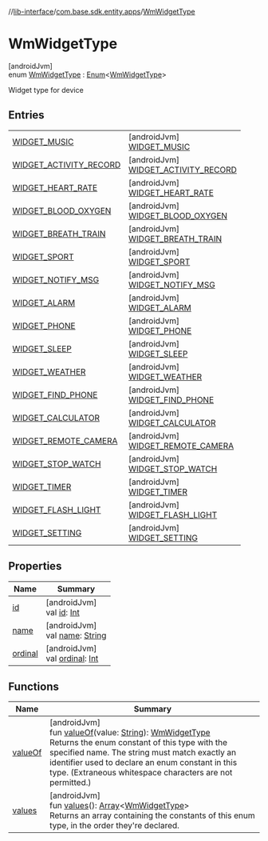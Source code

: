 //[lib-interface](../../../index.md)/[com.base.sdk.entity.apps](../index.md)/[WmWidgetType](index.md)

# WmWidgetType

[androidJvm]\
enum [WmWidgetType](index.md) : [Enum](https://kotlinlang.org/api/latest/jvm/stdlib/kotlin/-enum/index.html)&lt;[WmWidgetType](index.md)&gt; 

Widget type for device

## Entries

| | |
|---|---|
| [WIDGET_MUSIC](-w-i-d-g-e-t_-m-u-s-i-c/index.md) | [androidJvm]<br>[WIDGET_MUSIC](-w-i-d-g-e-t_-m-u-s-i-c/index.md) |
| [WIDGET_ACTIVITY_RECORD](-w-i-d-g-e-t_-a-c-t-i-v-i-t-y_-r-e-c-o-r-d/index.md) | [androidJvm]<br>[WIDGET_ACTIVITY_RECORD](-w-i-d-g-e-t_-a-c-t-i-v-i-t-y_-r-e-c-o-r-d/index.md) |
| [WIDGET_HEART_RATE](-w-i-d-g-e-t_-h-e-a-r-t_-r-a-t-e/index.md) | [androidJvm]<br>[WIDGET_HEART_RATE](-w-i-d-g-e-t_-h-e-a-r-t_-r-a-t-e/index.md) |
| [WIDGET_BLOOD_OXYGEN](-w-i-d-g-e-t_-b-l-o-o-d_-o-x-y-g-e-n/index.md) | [androidJvm]<br>[WIDGET_BLOOD_OXYGEN](-w-i-d-g-e-t_-b-l-o-o-d_-o-x-y-g-e-n/index.md) |
| [WIDGET_BREATH_TRAIN](-w-i-d-g-e-t_-b-r-e-a-t-h_-t-r-a-i-n/index.md) | [androidJvm]<br>[WIDGET_BREATH_TRAIN](-w-i-d-g-e-t_-b-r-e-a-t-h_-t-r-a-i-n/index.md) |
| [WIDGET_SPORT](-w-i-d-g-e-t_-s-p-o-r-t/index.md) | [androidJvm]<br>[WIDGET_SPORT](-w-i-d-g-e-t_-s-p-o-r-t/index.md) |
| [WIDGET_NOTIFY_MSG](-w-i-d-g-e-t_-n-o-t-i-f-y_-m-s-g/index.md) | [androidJvm]<br>[WIDGET_NOTIFY_MSG](-w-i-d-g-e-t_-n-o-t-i-f-y_-m-s-g/index.md) |
| [WIDGET_ALARM](-w-i-d-g-e-t_-a-l-a-r-m/index.md) | [androidJvm]<br>[WIDGET_ALARM](-w-i-d-g-e-t_-a-l-a-r-m/index.md) |
| [WIDGET_PHONE](-w-i-d-g-e-t_-p-h-o-n-e/index.md) | [androidJvm]<br>[WIDGET_PHONE](-w-i-d-g-e-t_-p-h-o-n-e/index.md) |
| [WIDGET_SLEEP](-w-i-d-g-e-t_-s-l-e-e-p/index.md) | [androidJvm]<br>[WIDGET_SLEEP](-w-i-d-g-e-t_-s-l-e-e-p/index.md) |
| [WIDGET_WEATHER](-w-i-d-g-e-t_-w-e-a-t-h-e-r/index.md) | [androidJvm]<br>[WIDGET_WEATHER](-w-i-d-g-e-t_-w-e-a-t-h-e-r/index.md) |
| [WIDGET_FIND_PHONE](-w-i-d-g-e-t_-f-i-n-d_-p-h-o-n-e/index.md) | [androidJvm]<br>[WIDGET_FIND_PHONE](-w-i-d-g-e-t_-f-i-n-d_-p-h-o-n-e/index.md) |
| [WIDGET_CALCULATOR](-w-i-d-g-e-t_-c-a-l-c-u-l-a-t-o-r/index.md) | [androidJvm]<br>[WIDGET_CALCULATOR](-w-i-d-g-e-t_-c-a-l-c-u-l-a-t-o-r/index.md) |
| [WIDGET_REMOTE_CAMERA](-w-i-d-g-e-t_-r-e-m-o-t-e_-c-a-m-e-r-a/index.md) | [androidJvm]<br>[WIDGET_REMOTE_CAMERA](-w-i-d-g-e-t_-r-e-m-o-t-e_-c-a-m-e-r-a/index.md) |
| [WIDGET_STOP_WATCH](-w-i-d-g-e-t_-s-t-o-p_-w-a-t-c-h/index.md) | [androidJvm]<br>[WIDGET_STOP_WATCH](-w-i-d-g-e-t_-s-t-o-p_-w-a-t-c-h/index.md) |
| [WIDGET_TIMER](-w-i-d-g-e-t_-t-i-m-e-r/index.md) | [androidJvm]<br>[WIDGET_TIMER](-w-i-d-g-e-t_-t-i-m-e-r/index.md) |
| [WIDGET_FLASH_LIGHT](-w-i-d-g-e-t_-f-l-a-s-h_-l-i-g-h-t/index.md) | [androidJvm]<br>[WIDGET_FLASH_LIGHT](-w-i-d-g-e-t_-f-l-a-s-h_-l-i-g-h-t/index.md) |
| [WIDGET_SETTING](-w-i-d-g-e-t_-s-e-t-t-i-n-g/index.md) | [androidJvm]<br>[WIDGET_SETTING](-w-i-d-g-e-t_-s-e-t-t-i-n-g/index.md) |

## Properties

| Name | Summary |
|---|---|
| [id](id.md) | [androidJvm]<br>val [id](id.md): [Int](https://kotlinlang.org/api/latest/jvm/stdlib/kotlin/-int/index.html) |
| [name](../../com.base.sdk.port.app/-w-m-camera-flash-mode/-w-m-camera-flash-mode-auto/index.md#-372974862%2FProperties%2F-721212597) | [androidJvm]<br>val [name](../../com.base.sdk.port.app/-w-m-camera-flash-mode/-w-m-camera-flash-mode-auto/index.md#-372974862%2FProperties%2F-721212597): [String](https://kotlinlang.org/api/latest/jvm/stdlib/kotlin/-string/index.html) |
| [ordinal](../../com.base.sdk.port.app/-w-m-camera-flash-mode/-w-m-camera-flash-mode-auto/index.md#-739389684%2FProperties%2F-721212597) | [androidJvm]<br>val [ordinal](../../com.base.sdk.port.app/-w-m-camera-flash-mode/-w-m-camera-flash-mode-auto/index.md#-739389684%2FProperties%2F-721212597): [Int](https://kotlinlang.org/api/latest/jvm/stdlib/kotlin/-int/index.html) |

## Functions

| Name | Summary |
|---|---|
| [valueOf](value-of.md) | [androidJvm]<br>fun [valueOf](value-of.md)(value: [String](https://kotlinlang.org/api/latest/jvm/stdlib/kotlin/-string/index.html)): [WmWidgetType](index.md)<br>Returns the enum constant of this type with the specified name. The string must match exactly an identifier used to declare an enum constant in this type. (Extraneous whitespace characters are not permitted.) |
| [values](values.md) | [androidJvm]<br>fun [values](values.md)(): [Array](https://kotlinlang.org/api/latest/jvm/stdlib/kotlin/-array/index.html)&lt;[WmWidgetType](index.md)&gt;<br>Returns an array containing the constants of this enum type, in the order they're declared. |

